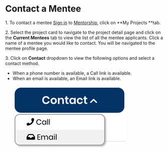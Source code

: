 # Contact a Mentee

1\. To contact a mentee [Sign in](../../sso/sign-in/) to [Mentorship](https://mentorship.lfx.linuxfoundation.org), click on **My Projects **tab.

2\. Select the project card to navigate to the project detail page and click on the **Current Mentees** tab to view the list of all the mentee applicants. Click a name of a mentee you would like to contact. You will be navigated to the mentee profile page. 

3\. Click on **Contact** dropdown to view the following options and select a contact method. 

* When a phone number is available, a Call link is available.
* When an email is available, an Email link is available.\
  \
  ![](../../.gitbook/assets/7418763.png)
